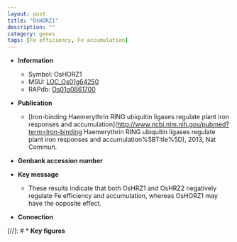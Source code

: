 ```yaml
---
layout: post
title: "OsHORZ1"
description: ""
category: genes
tags: [Fe efficiency, Fe accumulation]
---
```


* **Information**  
    + Symbol: OsHORZ1  
    + MSU: [LOC_Os01g64250](http://rice.uga.edu/cgi-bin/ORF_infopage.cgi?orf=LOC_Os01g64250)  
    + RAPdb: [Os01g0861700](http://rapdb.dna.affrc.go.jp/viewer/gbrowse_details/irgsp1?name=Os01g0861700)  

* **Publication**  
    + [Iron-binding Haemerythrin RING ubiquitin ligases regulate plant iron responses and accumulation](http://www.ncbi.nlm.nih.gov/pubmed?term=Iron-binding Haemerythrin RING ubiquitin ligases regulate plant iron responses and accumulation%5BTitle%5D), 2013, Nat Commun.

* **Genbank accession number**  

* **Key message**  
    + These results indicate that both OsHRZ1 and OsHRZ2 negatively regulate Fe efficiency and accumulation, whereas OsHORZ1 may have the opposite effect.

* **Connection**  

[//]: # * **Key figures**  


